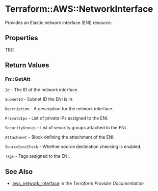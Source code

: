 # Terraform::AWS::NetworkInterface

Provides an Elastic network interface (ENI) resource.

## Properties

TBC

## Return Values

### Fn::GetAtt

`Id` - The ID of the network interface.

`SubnetId` - Subnet ID the ENI is in.

`Description` - A description for the network interface.

`PrivateIps` - List of private IPs assigned to the ENI.

`SecurityGroups` - List of security groups attached to the ENI.

`Attachment` - Block defining the attachment of the ENI.

`SourceDestCheck` - Whether source destination checking is enabled.

`Tags` - Tags assigned to the ENI.

## See Also

* [aws_network_interface](https://www.terraform.io/docs/providers/aws/r/network_interface.html) in the _Terraform Provider Documentation_